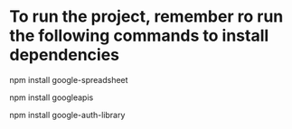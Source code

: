 # To run the project, remember ro run the following commands to install dependencies

npm install google-spreadsheet

npm install googleapis

npm install google-auth-library
